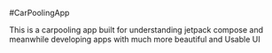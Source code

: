 #CarPoolingApp

This is a carpooling app built for understanding jetpack compose and meanwhile developing apps with much more beautiful and Usable UI
